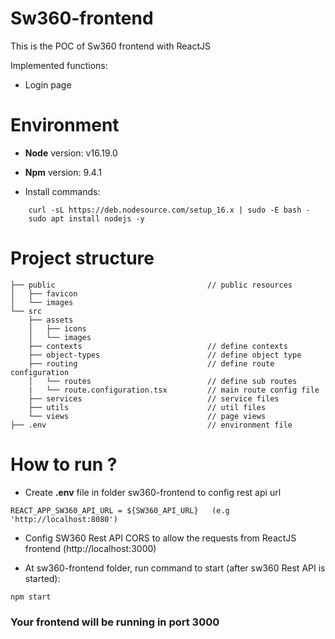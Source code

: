 # Sw360-frontend

This is the POC of Sw360 frontend with ReactJS

Implemented functions:
 + Login page


# Environment

- **Node** version: v16.19.0
- **Npm** version: 9.4.1

- Install commands:

```
    curl -sL https://deb.nodesource.com/setup_16.x | sudo -E bash -
    sudo apt install nodejs -y  
```

# Project structure

```
├── public                                  // public resources
│   ├── favicon
│   └── images
└── src
    ├── assets
    │   ├── icons
    │   └── images
    ├── contexts                            // define contexts
    ├── object-types                        // define object type
    ├── routing                             // define route configuration
    │   └── routes                          // define sub routes
    |   └── route.configuration.tsx         // main route config file
    ├── services                            // service files
    ├── utils                               // util files
    └── views                               // page views
├── .env                                    // environment file

```

# How to run ?

+ Create **.env** file in folder sw360-frontend to config rest api url

```
REACT_APP_SW360_API_URL = ${SW360_API_URL}   (e.g 'http://localhost:8080')
```

+ Config SW360 Rest API CORS to allow the requests from ReactJS frontend (http://localhost:3000)

+ At sw360-frontend folder, run command to start (after sw360 Rest API is started):

```
npm start
```

### Your frontend will be running in port 3000


